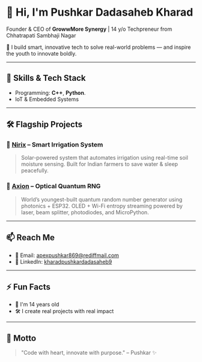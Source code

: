 # 👋 Hi, I'm Pushkar Dadasaheb Kharad

Founder & CEO of **GrowwMore Synergy**  |  14 y/o Techpreneur from Chhatrapati Sambhaji Nagar

🚀 I build smart, innovative tech to solve real-world problems — and inspire the youth to innovate boldly.

---

## 🧠 Skills & Tech Stack
- Programming: **C++**, **Python**.
- IoT & Embedded Systems
---

## 🛠️ Flagship Projects

### 🔗 [Nirix](https://github.com/QuantumCoreDev/Nirix) – Smart Irrigation System
> Solar-powered system that automates irrigation using real-time soil moisture sensing.
> Built for Indian farmers to save water & sleep peacefully.

### 🔗 [Axion](https://github.com/QuantumCoreDev/Axion) – Optical Quantum RNG
> World’s youngest-built quantum random number generator using photonics + ESP32.
> OLED + Wi-Fi entropy streaming powered by laser, beam splitter, photodiodes, and MicroPython.

---

## 📫 Reach Me
- 📧 Email: [apexpushkar869@rediffmail.com](mailto:apexpushkar869@rediffmail.com)
- 🔗 LinkedIn: [kharadpushkardadasaheb9](https://www.linkedin.com/in/kharadpushkardadasaheb9)

---

## ⚡ Fun Facts
- 👦 I'm 14 years old
- 🛠️ I create real projects with real impact

---

## 💬 Motto
> "Code with heart, innovate with purpose." – Pushkar ✨
